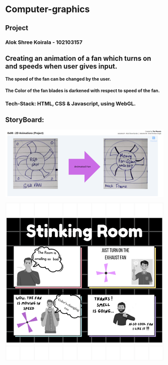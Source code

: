 # Computer-graphics
## Project
### Alok Shree Koirala - 102103157


## Creating an animation of a fan which turns on and speeds when user gives input.

#### The speed of the fan can be changed by the user.
#### The Color of the fan blades is darkened with respect to speed of the fan.

### Tech-Stack: HTML, CSS & Javascript, using WebGL.

## StoryBoard:
![alt text](https://github.com/alok059/computer-graphics/blob/main/Storyboard_f.png?raw=true)

![alt text](https://github.com/alok059/computer-graphics/blob/main/Storyboard.png?raw=true)


